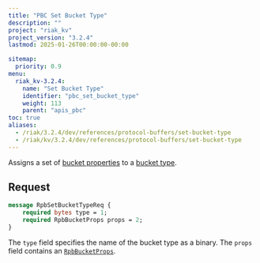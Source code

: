 ```yaml
---
title: "PBC Set Bucket Type"
description: ""
project: "riak_kv"
project_version: "3.2.4"
lastmod: 2025-01-26T00:00:00-00:00

sitemap:
  priority: 0.9
menu:
  riak_kv-3.2.4:
    name: "Set Bucket Type"
    identifier: "pbc_set_bucket_type"
    weight: 113
    parent: "apis_pbc"
toc: true
aliases:
  - /riak/3.2.4/dev/references/protocol-buffers/set-bucket-type
  - /riak/kv/3.2.4/dev/references/protocol-buffers/set-bucket-type
---
```


Assigns a set of [bucket properties]({{<baseurl>}}riak/kv/3.2.4/developing/api/protocol-buffers/set-bucket-props) to a
[bucket type]({{<baseurl>}}riak/kv/3.2.4/developing/usage/bucket-types).

## Request

```protobuf
message RpbSetBucketTypeReq {
    required bytes type = 1;
    required RpbBucketProps props = 2;
}
```

The `type` field specifies the name of the bucket type as a binary. The
`props` field contains an [`RpbBucketProps`]({{<baseurl>}}riak/kv/3.2.4/developing/api/protocol-buffers/get-bucket-props).

